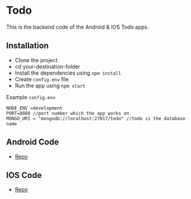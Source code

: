 
# Todo

 This is the backend code of the Android & IOS Todo apps.
## Installation

* Clone the project
* cd your-destination-folder
* Install the dependencies using `npm install`
* Create `config.env` file
* Run the app using `npm start`

Example `config.env`

```
NODE_ENV =development
PORT=8080 //port number which the app works on
MONGO_URI = "mongodb://localhost:27017/todo" //todo is the database name
```
  ## Android Code
  * [Repo](https://github.com/berkanturkali/todo-android)
  ## IOS Code
  * [Repo](https://github.com/berkanturkali/Todo-IOS)
